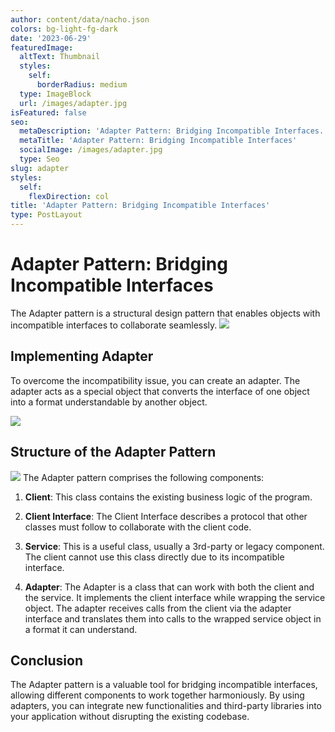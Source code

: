 ```yaml
---
author: content/data/nacho.json
colors: bg-light-fg-dark
date: '2023-06-29'
featuredImage:
  altText: Thumbnail
  styles:
    self:
      borderRadius: medium
  type: ImageBlock
  url: /images/adapter.jpg
isFeatured: false
seo:
  metaDescription: 'Adapter Pattern: Bridging Incompatible Interfaces.'
  metaTitle: 'Adapter Pattern: Bridging Incompatible Interfaces'
  socialImage: /images/adapter.jpg
  type: Seo
slug: adapter
styles:
  self:
    flexDirection: col
title: 'Adapter Pattern: Bridging Incompatible Interfaces'
type: PostLayout
---
```


# Adapter Pattern: Bridging Incompatible Interfaces

The Adapter pattern is a structural design pattern that enables objects with incompatible interfaces to collaborate seamlessly.
![](./images/adapter-problem.png)

## Implementing Adapter

To overcome the incompatibility issue, you can create an adapter. The adapter acts as a special object that converts the interface of one object into a format understandable by another object.


![](./images/adapter-solution.png)


## Structure of the Adapter Pattern
![](./images/adapter-structure.png)
The Adapter pattern comprises the following components:

1.  **Client**: This class contains the existing business logic of the program.
    
2.  **Client Interface**: The Client Interface describes a protocol that other classes must follow to collaborate with the client code.
    
3.  **Service**: This is a useful class, usually a 3rd-party or legacy component. The client cannot use this class directly due to its incompatible interface.
    
4.  **Adapter**: The Adapter is a class that can work with both the client and the service. It implements the client interface while wrapping the service object. The adapter receives calls from the client via the adapter interface and translates them into calls to the wrapped service object in a format it can understand.
    

## Conclusion

The Adapter pattern is a valuable tool for bridging incompatible interfaces, allowing different components to work together harmoniously. By using adapters, you can integrate new functionalities and third-party libraries into your application without disrupting the existing codebase.